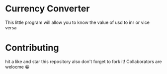 # Currency Converter

This little program will allow you to know the value of usd to inr or vice versa

# Contributing

hit a like and star this repository also don't forget to fork it! Collaborators are welocme 😀
